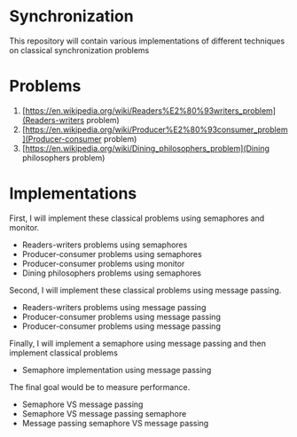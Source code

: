 # Synchronization
This repository will contain various implementations of different techniques on classical synchronization problems

# Problems
1) [https://en.wikipedia.org/wiki/Readers%E2%80%93writers_problem](Readers-writers problem)
2) [https://en.wikipedia.org/wiki/Producer%E2%80%93consumer_problem](Producer-consumer problem)
3) [https://en.wikipedia.org/wiki/Dining_philosophers_problem](Dining philosophers problem)

# Implementations
First, I will implement these classical problems using semaphores and monitor.
- Readers-writers problems using semaphores
- Producer-consumer problems using semaphores
- Producer-consumer problems using monitor
- Dining philosophers problems using semaphores

Second, I will implement these classical problems using message passing.
- Readers-writers problems using message passing
- Producer-consumer problems using message passing
- Producer-consumer problems using message passing

Finally, I will implement a semaphore using message passing and then implement classical problems
- Semaphore implementation using message passing

The final goal would be to measure performance.
- Semaphore VS message passing
- Semaphore VS message passing semaphore
- Message passing semaphore VS message passing



